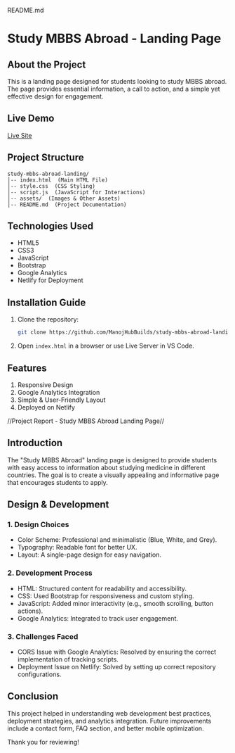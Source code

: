 README.md

# Study MBBS Abroad - Landing Page

##  About the Project
This is a landing page designed for students looking to study MBBS abroad. The page provides essential information, a call to action, and a simple yet effective design for engagement.

##  Live Demo
 [Live Site](https://serene-unicorn-3e68a6.netlify.app/)

##  Project Structure
```
study-mbbs-abroad-landing/
│-- index.html  (Main HTML File)
│-- style.css  (CSS Styling)
│-- script.js  (JavaScript for Interactions)
│-- assets/  (Images & Other Assets)
│-- README.md  (Project Documentation)
```

##  Technologies Used
- HTML5
- CSS3
- JavaScript
- Bootstrap
- Google Analytics
- Netlify for Deployment

##  Installation Guide
1. Clone the repository:
   ```sh
   git clone https://github.com/ManojHubBuilds/study-mbbs-abroad-landing.git
   ```
2. Open `index.html` in a browser or use Live Server in VS Code.

##  Features
 1) Responsive Design  
 2) Google Analytics Integration  
 3) Simple & User-Friendly Layout  
 4) Deployed on Netlify  



//Project Report - Study MBBS Abroad Landing Page//

##  Introduction
The "Study MBBS Abroad" landing page is designed to provide students with easy access to information about studying medicine in different countries. The goal is to create a visually appealing and informative page that encourages students to apply.

##  Design & Development
### 1. Design Choices
- Color Scheme: Professional and minimalistic (Blue, White, and Grey).
- Typography: Readable font for better UX.
- Layout: A single-page design for easy navigation.

### 2. Development Process
- HTML: Structured content for readability and accessibility.
- CSS: Used Bootstrap for responsiveness and custom styling.
- JavaScript: Added minor interactivity (e.g., smooth scrolling, button actions).
- Google Analytics: Integrated to track user engagement.

### 3. Challenges Faced
- CORS Issue with Google Analytics: Resolved by ensuring the correct implementation of tracking scripts.
- Deployment Issue on Netlify: Solved by setting up correct repository configurations.

##  Conclusion
This project helped in understanding web development best practices, deployment strategies, and analytics integration. Future improvements include a contact form, FAQ section, and better mobile optimization.


Thank you for reviewing!

